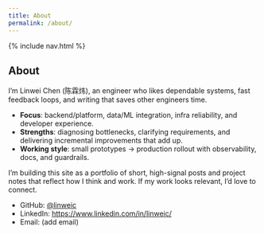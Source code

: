 ```yaml
---
title: About
permalink: /about/
---
```


{% include nav.html %}

## About

I’m Linwei Chen (陈霖炜), an engineer who likes dependable systems, fast feedback loops, and writing that saves other engineers time.

- **Focus**: backend/platform, data/ML integration, infra reliability, and developer experience.
- **Strengths**: diagnosing bottlenecks, clarifying requirements, and delivering incremental improvements that add up.
- **Working style**: small prototypes → production rollout with observability, docs, and guardrails.

I’m building this site as a portfolio of short, high-signal posts and project notes that reflect how I think and work. If my work looks relevant, I’d love to connect.

- GitHub: [@linweic](https://github.com/linweic)
- LinkedIn: https://www.linkedin.com/in/linweic/
- Email: (add email)
